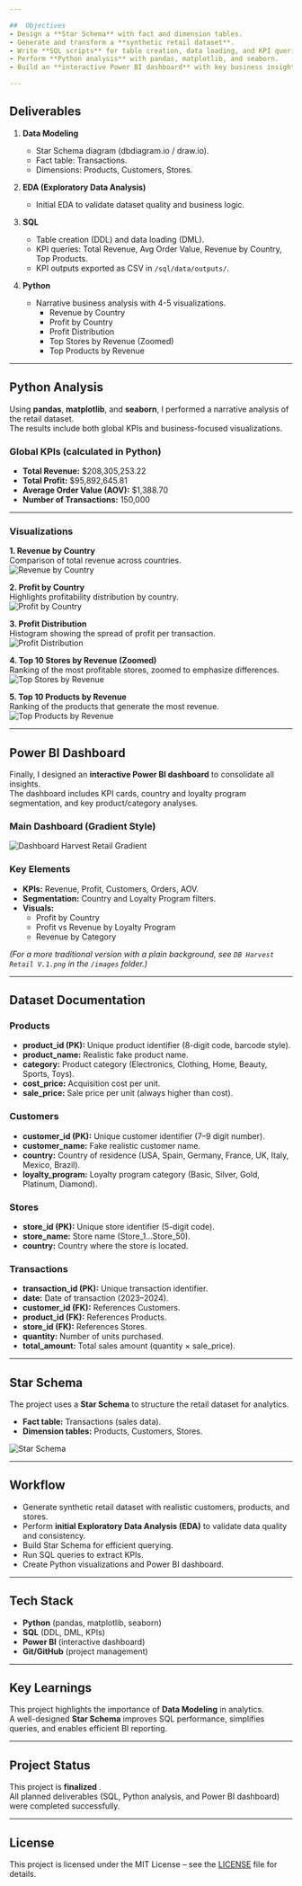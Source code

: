 ```yaml
---

##  Objectives
- Design a **Star Schema** with fact and dimension tables.
- Generate and transform a **synthetic retail dataset**.
- Write **SQL scripts** for table creation, data loading, and KPI queries.
- Perform **Python analysis** with pandas, matplotlib, and seaborn.
- Build an **interactive Power BI dashboard** with key business insights.

---
```


##  Deliverables

1. **Data Modeling**
   - Star Schema diagram (dbdiagram.io / draw.io).
   - Fact table: Transactions.
   - Dimensions: Products, Customers, Stores.

2. **EDA (Exploratory Data Analysis)**
   - Initial EDA to validate dataset quality and business logic.

3. **SQL**
   - Table creation (DDL) and data loading (DML).
   - KPI queries: Total Revenue, Avg Order Value, Revenue by Country, Top Products.
   - KPI outputs exported as CSV in `/sql/data/outputs/`.

4. **Python**
   - Narrative business analysis with 4-5 visualizations.
     - Revenue by Country
     - Profit by Country
     - Profit Distribution
     - Top Stores by Revenue (Zoomed)
     - Top Products by Revenue

---

##  Python Analysis

Using **pandas**, **matplotlib**, and **seaborn**, I performed a narrative analysis of the retail dataset.  
The results include both global KPIs and business-focused visualizations.

### Global KPIs (calculated in Python)
- **Total Revenue:** $208,305,253.22  
- **Total Profit:** $95,892,645.81  
- **Average Order Value (AOV):** $1,388.70  
- **Number of Transactions:** 150,000  

---

### Visualizations

**1. Revenue by Country**  
Comparison of total revenue across countries.  
![Revenue by Country](images/revenue_by_country.png)

**2. Profit by Country**  
Highlights profitability distribution by country.  
![Profit by Country](images/profit_by_country.png)

**3. Profit Distribution**  
Histogram showing the spread of profit per transaction.  
![Profit Distribution](images/profit_distribution.png)

**4. Top 10 Stores by Revenue (Zoomed)**  
Ranking of the most profitable stores, zoomed to emphasize differences.  
![Top Stores by Revenue](images/top_stores.png)

**5. Top 10 Products by Revenue**  
Ranking of the products that generate the most revenue.  
![Top Products by Revenue](images/top_products.png)

---

##  Power BI Dashboard

Finally, I designed an **interactive Power BI dashboard** to consolidate all insights.  
The dashboard includes KPI cards, country and loyalty program segmentation, and key product/category analyses.  

### Main Dashboard (Gradient Style)
![Dashboard Harvest Retail Gradient](images/DB_Harvest_Retail_V.2.png)

### Key Elements
- **KPIs:** Revenue, Profit, Customers, Orders, AOV.  
- **Segmentation:** Country and Loyalty Program filters.  
- **Visuals:**  
  - Profit by Country  
  - Profit vs Revenue by Loyalty Program  
  - Revenue by Category  

*(For a more traditional version with a plain background, see `DB Harvest Retail V.1.png` in the `/images` folder.)*

---

##  Dataset Documentation

### Products
- **product_id (PK):** Unique product identifier (8-digit code, barcode style).
- **product_name:** Realistic fake product name.
- **category:** Product category (Electronics, Clothing, Home, Beauty, Sports, Toys).
- **cost_price:** Acquisition cost per unit.
- **sale_price:** Sale price per unit (always higher than cost).

### Customers
- **customer_id (PK):** Unique customer identifier (7–9 digit number).
- **customer_name:** Fake realistic customer name.
- **country:** Country of residence (USA, Spain, Germany, France, UK, Italy, Mexico, Brazil).
- **loyalty_program:** Loyalty program category (Basic, Silver, Gold, Platinum, Diamond).

### Stores
- **store_id (PK):** Unique store identifier (5-digit code).
- **store_name:** Store name (Store_1…Store_50).
- **country:** Country where the store is located.

### Transactions
- **transaction_id (PK):** Unique transaction identifier.
- **date:** Date of transaction (2023–2024).
- **customer_id (FK):** References Customers.
- **product_id (FK):** References Products.
- **store_id (FK):** References Stores.
- **quantity:** Number of units purchased.
- **total_amount:** Total sales amount (quantity × sale_price).

---
##  Star Schema
The project uses a **Star Schema** to structure the retail dataset for analytics.

- **Fact table:** Transactions (sales data).
- **Dimension tables:** Products, Customers, Stores.

![Star Schema](images/star_schema.png)

---

##  Workflow
- Generate synthetic retail dataset with realistic customers, products, and stores.
- Perform **initial Exploratory Data Analysis (EDA)** to validate data quality and consistency.
- Build Star Schema for efficient querying.
- Run SQL queries to extract KPIs.
- Create Python visualizations and Power BI dashboard.

---

##  Tech Stack
- **Python** (pandas, matplotlib, seaborn)
- **SQL** (DDL, DML, KPIs)
- **Power BI** (interactive dashboard)
- **Git/GitHub** (project management)

---

##  Key Learnings
This project highlights the importance of **Data Modeling** in analytics.  
A well-designed **Star Schema** improves SQL performance, simplifies queries, and enables efficient BI reporting.

---

##  Project Status
This project is **finalized** .  
All planned deliverables (SQL, Python analysis, and Power BI dashboard) were completed successfully.

---

##  License
This project is licensed under the MIT License – see the [LICENSE](./LICENSE) file for details.
